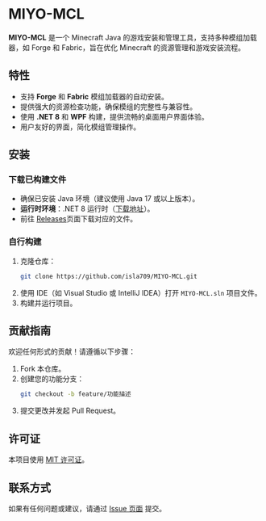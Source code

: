 # MIYO-MCL

**MIYO-MCL** 是一个 Minecraft Java 的游戏安装和管理工具，支持多种模组加载器，如 Forge 和 Fabric，旨在优化 Minecraft 的资源管理和游戏安装流程。

## 特性

- 支持 **Forge** 和 **Fabric** 模组加载器的自动安装。
- 提供强大的资源检查功能，确保模组的完整性与兼容性。
- 使用 **.NET 8** 和 **WPF** 构建，提供流畅的桌面用户界面体验。
- 用户友好的界面，简化模组管理操作。

## 安装

### 下载已构建文件
- 确保已安装 Java 环境（建议使用 Java 17 或以上版本）。
- **运行时环境**：.NET 8 运行时（[下载地址](https://dotnet.microsoft.com/en-us/download/dotnet/8.0)）。
- 前往 [Releases](https://github.com/isla709/MIYO-MCL/releases)页面下载对应的文件。

### 自行构建
1. 克隆仓库：
   ```bash
   git clone https://github.com/isla709/MIYO-MCL.git
   ```
2. 使用 IDE（如 Visual Studio 或 IntelliJ IDEA）打开 `MIYO-MCL.sln` 项目文件。
3. 构建并运行项目。

## 贡献指南

欢迎任何形式的贡献！请遵循以下步骤：
1. Fork 本仓库。
2. 创建您的功能分支：
   ```bash
   git checkout -b feature/功能描述
   ```
3. 提交更改并发起 Pull Request。

## 许可证

本项目使用 [MIT 许可证](LICENSE)。

## 联系方式

如果有任何问题或建议，请通过 [Issue 页面](https://github.com/isla709/MIYO-MCL/issues) 提交。

